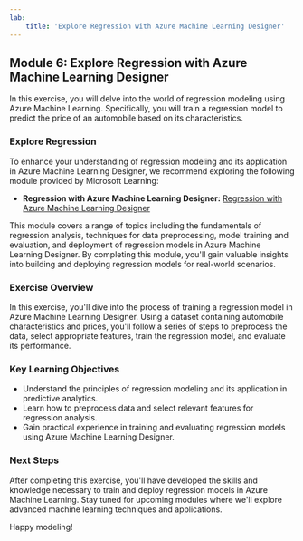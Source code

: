 ```yaml
---
lab:
    title: 'Explore Regression with Azure Machine Learning Designer'
---
```

## Module 6: Explore Regression with Azure Machine Learning Designer

In this exercise, you will delve into the world of regression modeling using Azure Machine Learning. Specifically, you will train a regression model to predict the price of an automobile based on its characteristics.

### Explore Regression

To enhance your understanding of regression modeling and its application in Azure Machine Learning Designer, we recommend exploring the following module provided by Microsoft Learning:

- **Regression with Azure Machine Learning Designer:** [Regression with Azure Machine Learning Designer](https://microsoftlearning.github.io/AI-900-AIFundamentals/instructions/02a-create-regression-model.html)

This module covers a range of topics including the fundamentals of regression analysis, techniques for data preprocessing, model training and evaluation, and deployment of regression models in Azure Machine Learning Designer. By completing this module, you'll gain valuable insights into building and deploying regression models for real-world scenarios.

### Exercise Overview

In this exercise, you'll dive into the process of training a regression model in Azure Machine Learning Designer. Using a dataset containing automobile characteristics and prices, you'll follow a series of steps to preprocess the data, select appropriate features, train the regression model, and evaluate its performance.

### Key Learning Objectives

- Understand the principles of regression modeling and its application in predictive analytics.
- Learn how to preprocess data and select relevant features for regression analysis.
- Gain practical experience in training and evaluating regression models using Azure Machine Learning Designer.

### Next Steps

After completing this exercise, you'll have developed the skills and knowledge necessary to train and deploy regression models in Azure Machine Learning. Stay tuned for upcoming modules where we'll explore advanced machine learning techniques and applications.

Happy modeling!
